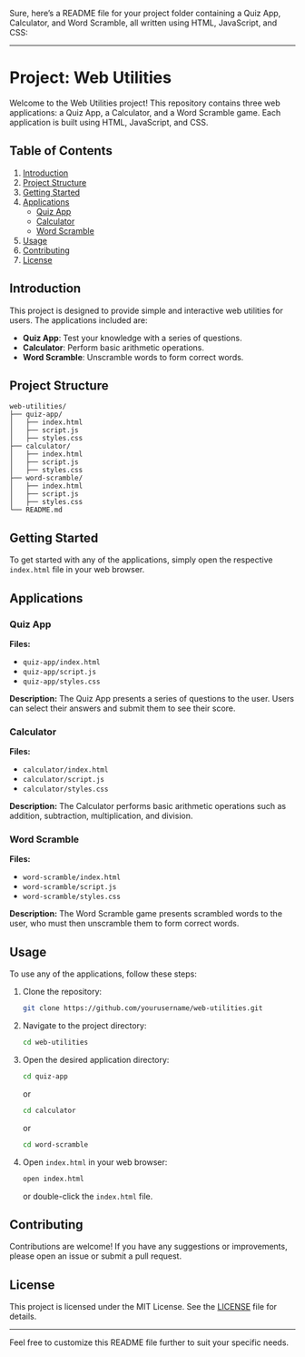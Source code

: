 Sure, here’s a README file for your project folder containing a Quiz App, Calculator, and Word Scramble, all written using HTML, JavaScript, and CSS:

---

# Project: Web Utilities

Welcome to the Web Utilities project! This repository contains three web applications: a Quiz App, a Calculator, and a Word Scramble game. Each application is built using HTML, JavaScript, and CSS.

## Table of Contents

1. [Introduction](#introduction)
2. [Project Structure](#project-structure)
3. [Getting Started](#getting-started)
4. [Applications](#applications)
    - [Quiz App](#quiz-app)
    - [Calculator](#calculator)
    - [Word Scramble](#word-scramble)
5. [Usage](#usage)
6. [Contributing](#contributing)
7. [License](#license)

## Introduction

This project is designed to provide simple and interactive web utilities for users. The applications included are:

- **Quiz App**: Test your knowledge with a series of questions.
- **Calculator**: Perform basic arithmetic operations.
- **Word Scramble**: Unscramble words to form correct words.

## Project Structure

```
web-utilities/
├── quiz-app/
│   ├── index.html
│   ├── script.js
│   ├── styles.css
├── calculator/
│   ├── index.html
│   ├── script.js
│   ├── styles.css
├── word-scramble/
│   ├── index.html
│   ├── script.js
│   ├── styles.css
└── README.md
```

## Getting Started

To get started with any of the applications, simply open the respective `index.html` file in your web browser.

## Applications

### Quiz App

**Files:**
- `quiz-app/index.html`
- `quiz-app/script.js`
- `quiz-app/styles.css`

**Description:**
The Quiz App presents a series of questions to the user. Users can select their answers and submit them to see their score.

### Calculator

**Files:**
- `calculator/index.html`
- `calculator/script.js`
- `calculator/styles.css`

**Description:**
The Calculator performs basic arithmetic operations such as addition, subtraction, multiplication, and division.

### Word Scramble

**Files:**
- `word-scramble/index.html`
- `word-scramble/script.js`
- `word-scramble/styles.css`

**Description:**
The Word Scramble game presents scrambled words to the user, who must then unscramble them to form correct words.

## Usage

To use any of the applications, follow these steps:

1. Clone the repository:
   ```sh
   git clone https://github.com/yourusername/web-utilities.git
   ```
2. Navigate to the project directory:
   ```sh
   cd web-utilities
   ```
3. Open the desired application directory:
   ```sh
   cd quiz-app
   ```
   or
   ```sh
   cd calculator
   ```
   or
   ```sh
   cd word-scramble
   ```
4. Open `index.html` in your web browser:
   ```sh
   open index.html
   ```
   or double-click the `index.html` file.

## Contributing

Contributions are welcome! If you have any suggestions or improvements, please open an issue or submit a pull request.

## License

This project is licensed under the MIT License. See the [LICENSE](LICENSE) file for details.

---

Feel free to customize this README file further to suit your specific needs.
